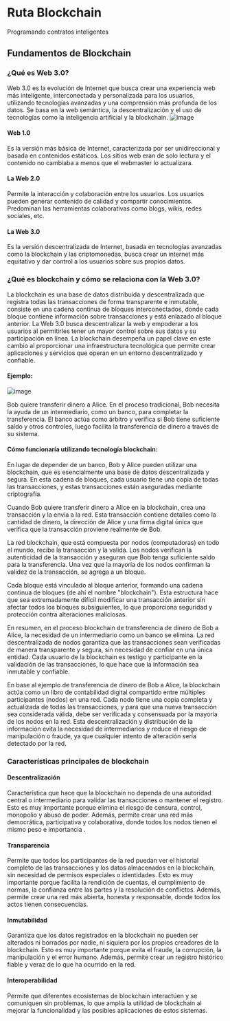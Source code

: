 # Ruta Blockchain 
Programando contratos inteligentes
## Fundamentos de Blockchain
### ¿Qué es Web 3.0?
Web 3.0 es la evolución de Internet que busca crear una experiencia web más inteligente, interconectada y personalizada para los usuarios, utilizando tecnologías avanzadas y una comprensión más profunda de los datos. Se basa en la web semántica, la descentralización y el uso de tecnologías como la inteligencia artificial y la blockchain.
![image](https://github.com/zulyta/Ruta_Blockchain/assets/32932810/c63a79e5-c040-4ee6-a3a8-b0e830a21646)

#### Web 1.0
Es la versión más básica de Internet, caracterizada por ser unidireccional y basada en contenidos estáticos. Los sitios web eran de solo lectura y el contenido no cambiaba a menos que el webmaster lo actualizara.
#### La Web 2.0
Permite la interacción y colaboración entre los usuarios. Los usuarios pueden generar contenido de calidad y compartir conocimientos. Predominan las herramientas colaborativas como blogs, wikis, redes sociales, etc. 
#### La Web 3.0 
Es la versión descentralizada de Internet, basada en tecnologías avanzadas como la blockchain y las criptomonedas, busca crear un internet más equitativo y dar control a los usuarios sobre sus propios datos.
### ¿Qué es blockchain y cómo se relaciona con la Web 3.0?
La blockchain es una base de datos distribuida y descentralizada que registra todas las transacciones de forma transparente e inmutable, consiste en una cadena continua de bloques interconectados, donde cada bloque contiene información sobre transacciones y está enlazado al bloque anterior.
La Web 3.0 busca descentralizar la web y empoderar a los usuarios al permitirles tener un mayor control sobre sus datos y su participación en línea. La blockchain desempeña un papel clave en este cambio al proporcionar una infraestructura tecnológica que permite crear aplicaciones y servicios que operan en un entorno descentralizado y confiable.
#### Ejemplo:
![image](https://github.com/zulyta/Ruta_Blockchain/assets/32932810/d6ccfdcf-19b4-4ac6-82a4-6e44b99c7c89)

Bob quiere transferir dinero a Alice. En el proceso tradicional, Bob necesita la ayuda de un intermediario, como un banco, para completar la transferencia. El banco actúa como árbitro y verifica si Bob tiene suficiente saldo y otros controles, luego facilita la transferencia de dinero a través de su sistema. 

#### Cómo funcionaría utilizando tecnología blockchain:

En lugar de depender de un banco, Bob y Alice pueden utilizar una blockchain, que es esencialmente una base de datos descentralizada y segura. En esta cadena de bloques, cada usuario tiene una copia de todas las transacciones, y estas transacciones están aseguradas mediante criptografía.

Cuando Bob quiere transferir dinero a Alice en la blockchain, crea una transacción y la envía a la red. Esta transacción contiene detalles como la cantidad de dinero, la dirección de Alice y una firma digital única que verifica que la transacción proviene realmente de Bob.

La red blockchain, que está compuesta por nodos (computadoras) en todo el mundo, recibe la transacción y la valida. Los nodos verifican la autenticidad de la transacción y aseguran que Bob tenga suficiente saldo para la transferencia. Una vez que la mayoría de los nodos confirman la validez de la transacción, se agrega a un bloque.

Cada bloque está vinculado al bloque anterior, formando una cadena continua de bloques (de ahí el nombre "blockchain"). Esta estructura hace que sea extremadamente difícil modificar una transacción anterior sin afectar todos los bloques subsiguientes, lo que proporciona seguridad y protección contra alteraciones maliciosas.

En resumen, en el proceso blockchain de transferencia de dinero de Bob a Alice, la necesidad de un intermediario como un banco se elimina. La red descentralizada de nodos garantiza que las transacciones sean verificadas de manera transparente y segura, sin necesidad de confiar en una única entidad. Cada usuario de la blockchain es testigo y participante en la validación de las transacciones, lo que hace que la información sea inmutable y confiable.

En base al ejemplo de transferencia de dinero de Bob a Alice, la blockchain actúa como un libro de contabilidad digital compartido entre múltiples participantes (nodos) en una red. Cada nodo tiene una copia completa y actualizada de todas las transacciones, y para que una nueva transacción sea considerada válida, debe ser verificada y consensuada por la mayoría de los nodos en la red. Esta descentralización y distribución de la información evita la necesidad de intermediarios y reduce el riesgo de manipulación o fraude, ya que cualquier intento de alteración sería detectado por la red.
### Características principales de blockchain


#### Descentralización 
Característica que hace que la blockchain no dependa de una autoridad central o intermediario para validar las transacciones o mantener el registro. Esto es muy importante porque elimina el riesgo de censura, control, monopolio y abuso de poder. Además, permite crear una red más democrática, participativa y colaborativa, donde todos los nodos tienen el mismo peso e importancia .
#### Transparencia 
Permite que todos los participantes de la red puedan ver el historial completo de las transacciones y los datos almacenados en la blockchain, sin necesidad de permisos especiales o identidades. Esto es muy importante porque facilita la rendición de cuentas, el cumplimiento de normas, la confianza entre las partes y la resolución de conflictos. Además, permite crear una red más abierta, honesta y responsable, donde todos los actos tienen consecuencias. 
#### Inmutabilidad 
Garantiza que los datos registrados en la blockchain no pueden ser alterados ni borrados por nadie, ni siquiera por los propios creadores de la blockchain. Esto es muy importante porque evita el fraude, la corrupción, la manipulación y el error humano. Además, permite crear un registro histórico fiable y veraz de lo que ha ocurrido en la red.
#### Interoperabilidad 
Permite que diferentes ecosistemas de blockchain interactúen y se comuniquen sin problemas, lo que amplía la utilidad de blockchain al mejorar la funcionalidad y las posibles aplicaciones de estos sistemas.

